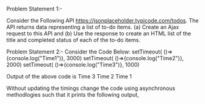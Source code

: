Problem Statement 1:-

Consider the Following API https://jsonplaceholder.typicode.com/todos.
The API returns data representing a list of to-do items. 
(a) Create an Ajax request to this API and 
(b) Use the response to create an HTML list of the title and completed status of each of the to-do items. 


Problem Statement 2:-
Consider the Code Below:
setTimeout( ()=>{console.log("Time1")}, 3000)
setTimeout( ()=>{console.log("Time2")}, 2000)
setTimeout( ()=>{console.log("Time3")}, 1000)

Output of the above code is 
Time 3
Time 2
Time 1

Without updating the timings change the code using asynchronous methodlogies such that it prints the following output,
